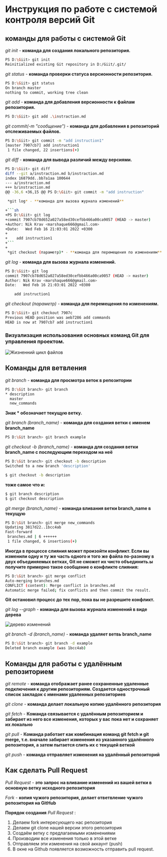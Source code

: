 # Инструкция по работе с системой контроля версий Git

## команды для работы с системой Git

*git init* - **команда для создания локального репозитория.**

```sh
PS D:\Giit> git init
Reinitialized existing Git repository in D:/Giit/.git/
```

*git status* - **команда проверки статуса версионности репозитория.**

```sh
PS D:\Giit> git status
On branch master
nothing to commit, working tree clean
```

*git add* - **команда для добавления версионности к файлам репозитория.**

```sh
PS D:\Giit> git add .\instraction.md
```

*git commit(-m "сообщение")* - **команда для добавления в репозиторий отслеживаемых файлов.**

```sh
PS D:\Giit> git commit -m "add instruction1"
[master 7907cb7] add instruction1
 1 file changed, 22 insertions(+)
```


*git diff* - **команда для вывода различий между версиями.**

```sh
PS D:\Giit> git diff
diff --git a/instraction.md b/instraction.md
index 16879dd..bb7a1aa 100644
--- a/instraction.md
+++ b/instraction.md
@@ -36,6 +36,15 @@ PS D:\Giit> git commit -m "add instruction"

 *git log* - **команда для вызова журнала изменений**

+```sh
+PS D:\Giit> git log
+commit 7907cb78d652a027a58ed30cefbb466a00ca9057 (HEAD -> master)
+Author: Nik Krav <marshaque666@gmail.com>
+Date:   Wed Feb 16 21:03:01 2022 +0300
+
+    add instruction1
+```
+
 *git checkout (параметр)* - **команда для перемещения по изменениям**
```

*git log* - **команда для вызова журнала изменений.**

```sh
PS D:\Giit> git log
commit 7907cb78d652a027a58ed30cefbb466a00ca9057 (HEAD -> master)
Author: Nik Krav <marshaque666@gmail.com>
Date:   Wed Feb 16 21:03:01 2022 +0300

    add instruction1
```

*git checkout (параметр)* - **команда для перемещения по изменениям.**

```sh
PS D:\Giit> git checkout 7907c     
Previous HEAD position was aeb7286 add commands
HEAD is now at 7907cb7 add instruction1
```

### Визуализация использования основных команд Git для управления проектом.
![Жизненний цикл файлов](https://autogear.ru/misc/i/gallery/48362/1780759.jpg)

## Команды для ветвления

*git branch* - **команда для просмотра веток в репозитории**

```sh
PS D:\Git branch> git branch
* description
  master
  new_commands
```
**Знак * обозначает текущую ветку.**

*git branch (branch_name)* - **команда для создания ветки с именем branch_name**
```sh
PS D:\Git branch> git branch example
```

*git checkout -b (branch_name)* - **команда для создания ветки branch_name с последующим переходом на неё**

```sh
PS D:\Git branch> git checkout -b description
Switched to a new branch 'description'
```
```sh
$ git checkout -b description
```
**тоже самое что и:**
```sh
$ git branch description
$ git checkout description
```

*git merge (branch_name)* - **команда вливания ветки branch_name в текущую**
```sh
PS D:\Git branch> git merge new_commands
Updating 3817d22..1bcc4ab
Fast-forward 
 branches.md | 6 ++++++
 1 file changed, 6 insertions(+)
 ```
 **Иногда в процессе слияния может произойти конфликт. Если вы изменили одну и ту же часть одного и того же файла по-разному в двух объединяемых ветках, Git не сможет их чисто объединить.ы получите примерно такое сообщение о конфликте слияния:**

 ```sh
PS D:\Git branch> git merge conflict
Auto-merging branches.md
CONFLICT (content): Merge conflict in branches.md
Automatic merge failed; fix conflicts and then commit the result.
```
**Git остановил процесс до тех пор, пока вы не разрешите конфликт.**

*git log --graph* - **команда для вызова журнала изменений в виде дерева**

![дерево изменений](print.png)

*git branch -d (branch_name)* - **команда удаляет ветвь branch_name**
```sh
PS D:\Git branch> git branch -d example
Deleted branch example (was 1bcc4ab)
```

## Команды для работы с удалённым репозиторием 

*git remote* - **команда отображает ранее сохраненные удаленные подключения к другим репозиториям. Создается однострочный список закладок с именами удаленных репозиториев**

*git clone* - **команда делает локальную копию удалённого репозитория**  

*git fetch* - **Команда связывается с удалённым репозиторием и забирает из него все изменения, которых у вас пока нет и сохраняет их локально**

*git pull* - **Команда работает как комбинация команд git fetch и git merge, т.е. вначале забирает изменения из указанного удалённого репозитория, а затем пытается слить их с текущей веткой**   

*git push* - **команда отправляет изменения на удалённый репозиторий**

## Как сделать Pull Request  

*Pull Request* - **это запрос на вливание изменений из вашей ветки в основную ветку исходного репозитория**

*Fork* - **копия чужого репозитория, делает ответвление чужого репозитория на GitHub** 

**Порядок создания** *Pull Request* :

1. Делаем fork интересующего нас репозитория    
2. Делаем git clone нашей версии этого репозитория
3. Создаём ветку с предлагаемыми изменениями
4. Производим все изменения только в этой ветке
5. Отправляем эти изменения на свой аккаунт (push) 
6. В окне на Github появляется возможность отправить pull request.  